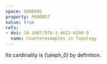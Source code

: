 ```yaml
---
space: S000002
property: P000057
value: true
refs:
- doi: 10.1007/978-1-4612-6290-9
  name: Counterexamples in Topology
---
```


Its cardinality is \(\aleph_0\) by definition.
